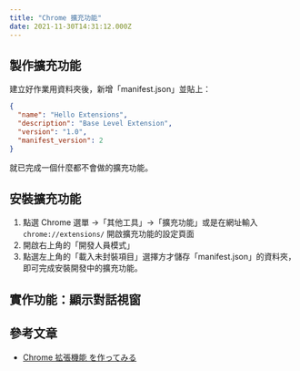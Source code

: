 ```yaml
---
title: "Chrome 擴充功能"
date: 2021-11-30T14:31:12.000Z
---
```


## 製作擴充功能

建立好作業用資料夾後，新增「manifest.json」並貼上：

```json
{
  "name": "Hello Extensions",
  "description": "Base Level Extension",
  "version": "1.0",
  "manifest_version": 2
}
```

就已完成一個什麼都不會做的擴充功能。

## 安裝擴充功能

1. 點選 Chrome 選單 →「其他工具」→「擴充功能」或是在網址輸入 `chrome://extensions/` 開啟擴充功能的設定頁面
2. 開啟右上角的「開發人員模式」
3. 點選左上角的「載入未封裝項目」選擇方才儲存「manifest.json」的資料夾，即可完成安裝開發中的擴充功能。

## 實作功能：顯示對話視窗

## 參考文章

- [Chrome 拡張機能 を作ってみる](https://noitalog.tokyo/chrome-extensions/)
